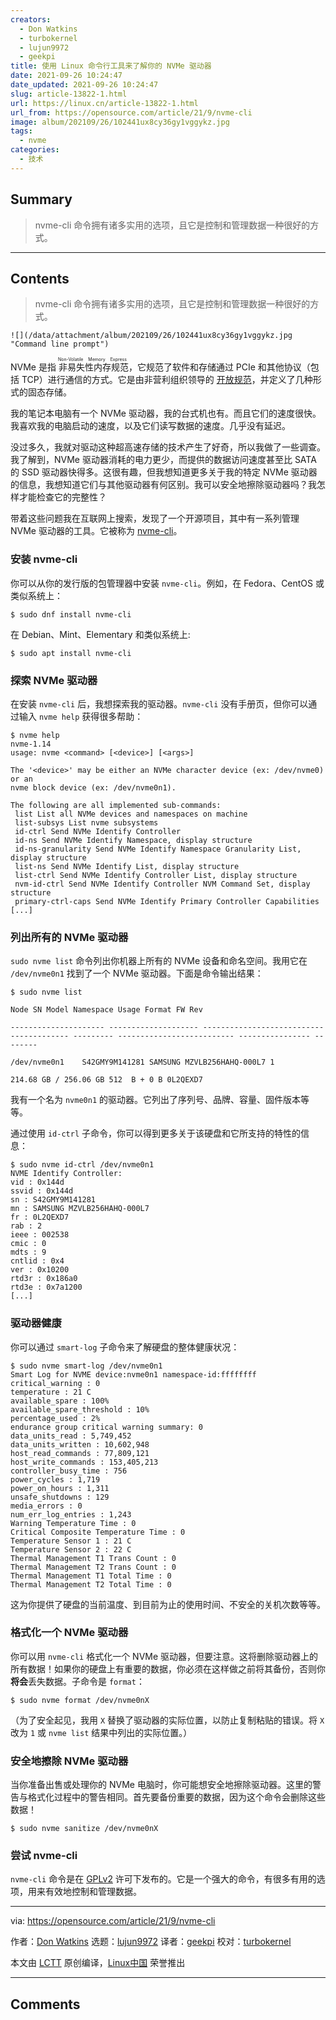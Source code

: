```yaml
---
creators:
  - Don Watkins
  - turbokernel
  - lujun9972
  - geekpi
title: 使用 Linux 命令行工具来了解你的 NVMe 驱动器
date: 2021-09-26 10:24:47
date_updated: 2021-09-26 10:24:47
slug: article-13822-1.html
url: https://linux.cn/article-13822-1.html
url_from: https://opensource.com/article/21/9/nvme-cli
image: album/202109/26/102441ux8cy36gy1vggykz.jpg
tags:
  - nvme
categories:
  - 技术
---
```


## Summary

> nvme-cli 命令拥有诸多实用的选项，且它是控制和管理数据一种很好的方式。

***

<!-- more -->

## Contents

> 
> nvme-cli 命令拥有诸多实用的选项，且它是控制和管理数据一种很好的方式。
> 
> 
> 

`![](/data/attachment/album/202109/26/102441ux8cy36gy1vggykz.jpg "Command line prompt")`

NVMe 是指<ruby> 非易失性内存规范 <rt>  Non-Volatile Memory Express </rt></ruby>，它规范了软件和存储通过 PCIe 和其他协议（包括 TCP）进行通信的方式。它是由非营利组织领导的 [开放规范](https://nvmexpress.org/)，并定义了几种形式的固态存储。

我的笔记本电脑有一个 NVMe 驱动器，我的台式机也有。而且它们的速度很快。我喜欢我的电脑启动的速度，以及它们读写数据的速度。几乎没有延迟。

没过多久，我就对驱动这种超高速存储的技术产生了好奇，所以我做了一些调查。我了解到，NVMe 驱动器消耗的电力更少，而提供的数据访问速度甚至比 SATA 的 SSD 驱动器快得多。这很有趣，但我想知道更多关于我的特定 NVMe 驱动器的信息，我想知道它们与其他驱动器有何区别。我可以安全地擦除驱动器吗？我怎样才能检查它的完整性？

带着这些问题我在互联网上搜索，发现了一个开源项目，其中有一系列管理 NVMe 驱动器的工具。它被称为 [nvme-cli](https://github.com/linux-nvme/nvme-cli)。

### 安装 nvme-cli

你可以从你的发行版的包管理器中安装 `nvme-cli`。例如，在 Fedora、CentOS 或类似系统上：

```shell
$ sudo dnf install nvme-cli
```

在 Debian、Mint、Elementary 和类似系统上:

```shell
$ sudo apt install nvme-cli
```

### 探索 NVMe 驱动器

在安装 `nvme-cli` 后，我想探索我的驱动器。`nvme-cli` 没有手册页，但你可以通过输入 `nvme help` 获得很多帮助：

```shell
$ nvme help
nvme-1.14
usage: nvme <command> [<device>] [<args>]

The '<device>' may be either an NVMe character device (ex: /dev/nvme0) or an
nvme block device (ex: /dev/nvme0n1).

The following are all implemented sub-commands:
 list List all NVMe devices and namespaces on machine
 list-subsys List nvme subsystems
 id-ctrl Send NVMe Identify Controller
 id-ns Send NVMe Identify Namespace, display structure
 id-ns-granularity Send NVMe Identify Namespace Granularity List, display structure
 list-ns Send NVMe Identify List, display structure
 list-ctrl Send NVMe Identify Controller List, display structure
 nvm-id-ctrl Send NVMe Identify Controller NVM Command Set, display structure
 primary-ctrl-caps Send NVMe Identify Primary Controller Capabilities
[...]
```

### 列出所有的 NVMe 驱动器

`sudo nvme list` 命令列出你机器上所有的 NVMe 设备和命名空间。我用它在 `/dev/nvme0n1` 找到了一个 NVMe 驱动器。下面是命令输出结果：

```shell
$ sudo nvme list

Node SN Model Namespace Usage Format FW Rev

--------------------- -------------------- ---------------------------------------- --------- -------------------------- ---------------- --------

/dev/nvme0n1    S42GMY9M141281 SAMSUNG MZVLB256HAHQ-000L7 1

214.68 GB / 256.06 GB 512  B + 0 B 0L2QEXD7
```

我有一个名为 `nvme0n1` 的驱动器。它列出了序列号、品牌、容量、固件版本等等。

通过使用 `id-ctrl` 子命令，你可以得到更多关于该硬盘和它所支持的特性的信息：

```shell
$ sudo nvme id-ctrl /dev/nvme0n1
NVME Identify Controller:
vid : 0x144d
ssvid : 0x144d
sn : S42GMY9M141281
mn : SAMSUNG MZVLB256HAHQ-000L7
fr : 0L2QEXD7
rab : 2
ieee : 002538
cmic : 0
mdts : 9
cntlid : 0x4
ver : 0x10200
rtd3r : 0x186a0
rtd3e : 0x7a1200
[...]
```

### 驱动器健康

你可以通过 `smart-log` 子命令来了解硬盘的整体健康状况：

```shell
$ sudo nvme smart-log /dev/nvme0n1
Smart Log for NVME device:nvme0n1 namespace-id:ffffffff
critical_warning : 0
temperature : 21 C
available_spare : 100%
available_spare_threshold : 10%
percentage_used : 2%
endurance group critical warning summary: 0
data_units_read : 5,749,452
data_units_written : 10,602,948
host_read_commands : 77,809,121
host_write_commands : 153,405,213
controller_busy_time : 756
power_cycles : 1,719
power_on_hours : 1,311
unsafe_shutdowns : 129
media_errors : 0
num_err_log_entries : 1,243
Warning Temperature Time : 0
Critical Composite Temperature Time : 0
Temperature Sensor 1 : 21 C
Temperature Sensor 2 : 22 C
Thermal Management T1 Trans Count : 0
Thermal Management T2 Trans Count : 0
Thermal Management T1 Total Time : 0
Thermal Management T2 Total Time : 0
```

这为你提供了硬盘的当前温度、到目前为止的使用时间、不安全的关机次数等等。

### 格式化一个 NVMe 驱动器

你可以用 `nvme-cli` 格式化一个 NVMe 驱动器，但要注意。这将删除驱动器上的所有数据！如果你的硬盘上有重要的数据，你必须在这样做之前将其备份，否则你**将会**丢失数据。子命令是 `format`：

```shell
$ sudo nvme format /dev/nvme0nX
```

（为了安全起见，我用 `X` 替换了驱动器的实际位置，以防止复制粘贴的错误。将 `X` 改为 `1` 或 `nvme list` 结果中列出的实际位置。）

### 安全地擦除 NVMe 驱动器

当你准备出售或处理你的 NVMe 电脑时，你可能想安全地擦除驱动器。这里的警告与格式化过程中的警告相同。首先要备份重要的数据，因为这个命令会删除这些数据！

```shell
$ sudo nvme sanitize /dev/nvme0nX
```

### 尝试 nvme-cli

`nvme-cli` 命令是在 [GPLv2](https://github.com/linux-nvme/nvme-cli/blob/master/LICENSE) 许可下发布的。它是一个强大的命令，有很多有用的选项，用来有效地控制和管理数据。

---

via: <https://opensource.com/article/21/9/nvme-cli>

作者：[Don Watkins](https://opensource.com/users/don-watkins) 选题：[lujun9972](https://github.com/lujun9972) 译者：[geekpi](https://github.com/geekpi) 校对：[turbokernel](https://github.com/turbokernel)

本文由 [LCTT](https://github.com/LCTT/TranslateProject) 原创编译，[Linux中国](https://linux.cn/) 荣誉推出

***

## Comments
